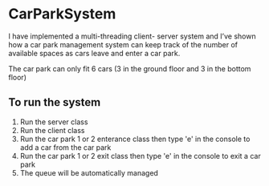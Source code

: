 # CarParkSystem
I have implemented a multi-threading client- server system and I’ve shown how a car park management system can keep track of the number of available spaces as cars leave and enter a car park.

The car park can only fit 6 cars (3 in the ground floor and 3 in the bottom floor)

## To run the system

1. Run the server class
2. Run the client class
3. Run the car park 1 or 2 enterance class then type 'e' in the console to add a car from the car park
4. Run the car park 1 or 2 exit class then type 'e' in the console to exit a car park
5. The queue will be automatically managed 
